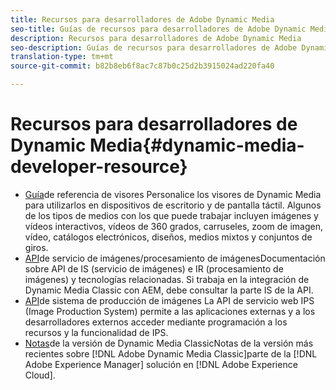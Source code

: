 ```yaml
---
title: Recursos para desarrolladores de Adobe Dynamic Media
seo-title: Guías de recursos para desarrolladores de Adobe Dynamic Media para visores, servicio de imágenes, procesamiento de imágenes y producción de imágenes
description: Recursos para desarrolladores de Adobe Dynamic Media
seo-description: Guías de recursos para desarrolladores de Adobe Dynamic Media para visores, servicio de imágenes, procesamiento de imágenes y producción de imágenes
translation-type: tm+mt
source-git-commit: b82b8eb6f8ac7c87b0c25d2b3915024ad220fa40

---
```



# Recursos para desarrolladores de Dynamic Media{#dynamic-media-developer-resource}

* [Guía](/help/aem-viewers-ref/home.md)de referencia de visores Personalice los visores de Dynamic Media para utilizarlos en dispositivos de escritorio y de pantalla táctil. Algunos de los tipos de medios con los que puede trabajar incluyen imágenes y vídeos interactivos, vídeos de 360 grados, carruseles, zoom de imagen, vídeo, catálogos electrónicos, diseños, medios mixtos y conjuntos de giros.
* [API](/help/aem-is-ir-api/home.md)de servicio de imágenes/procesamiento de imágenesDocumentación sobre API de IS (servicio de imágenes) e IR (procesamiento de imágenes) y tecnologías relacionadas. Si trabaja en la integración de Dynamic Media Classic con AEM, debe consultar la parte IS de la API.
* [API](/help/aem-ips-api/c-overview.md)de sistema de producción de imágenes La API de servicio web IPS (Image Production System) permite a las aplicaciones externas y a los desarrolladores externos acceder mediante programación a los recursos y la funcionalidad de IPS.
* [Notas](/help/s7-release-notes/s7rn2017.md)de la versión de Dynamic Media ClassicNotas de la versión más recientes sobre [!DNL Adobe Dynamic Media Classic]parte de la [!DNL Adobe Experience Manager] solución en [!DNL Adobe Experience Cloud].